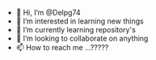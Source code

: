 - 👋 Hi, I’m @Delpg74
- 👀 I’m interested in learning new things
- 🌱 I’m currently learning repository's
- 💞️ I’m looking to collaborate on anything
- 📫 How to reach me ...?????


<!---
Delpg74/Delpg74 is a ✨ special ✨ repository because its `README.md` (this file) appears on your GitHub profile.
You can click the Preview link to take a look at your changes.
--->
